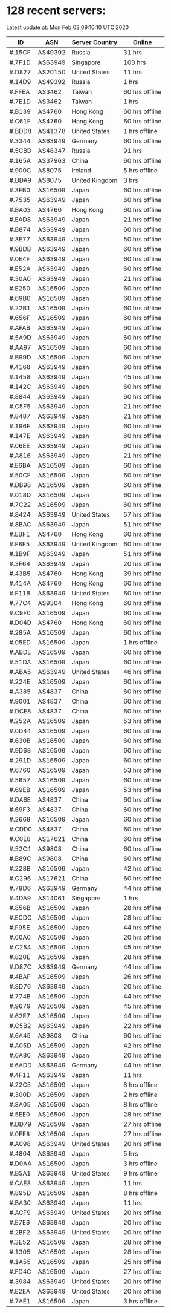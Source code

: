 # 128 recent servers:

Latest update at: Mon Feb 03 09:10:10 UTC 2020

| ID | ASN | Server Country | Online |
| -- | --- | -------------- | ------ |
| #.15CF | AS49392 | Russia | 31 hrs |
| #.7F1D | AS63949 | Singapore | 103 hrs |
| #.D827 | AS20150 | United States | 11 hrs |
| #.14D9 | AS49392 | Russia | 1 hrs |
| #.FFEA | AS3462 | Taiwan | 60 hrs offline |
| #.7E1D | AS3462 | Taiwan | 1 hrs |
| #.B139 | AS4760 | Hong Kong | 60 hrs offline |
| #.C61F | AS4760 | Hong Kong | 60 hrs offline |
| #.BDD8 | AS41378 | United States | 1 hrs offline |
| #.3344 | AS63949 | Germany | 60 hrs offline |
| #.5CBD | AS48347 | Russia | 91 hrs |
| #.165A | AS37963 | China | 60 hrs offline |
| #.900C | AS8075 | Ireland | 5 hrs offline |
| #.DDA9 | AS8075 | United Kingdom | 3 hrs |
| #.3FB0 | AS16509 | Japan | 60 hrs offline |
| #.7535 | AS63949 | Japan | 60 hrs offline |
| #.BA03 | AS4760 | Hong Kong | 60 hrs offline |
| #.EAD8 | AS63949 | Japan | 21 hrs offline |
| #.B874 | AS63949 | Japan | 60 hrs offline |
| #.3E77 | AS63949 | Japan | 50 hrs offline |
| #.9BDB | AS63949 | Japan | 60 hrs offline |
| #.0E4F | AS63949 | Japan | 60 hrs offline |
| #.E52A | AS63949 | Japan | 60 hrs offline |
| #.30A0 | AS63949 | Japan | 21 hrs offline |
| #.E250 | AS16509 | Japan | 60 hrs offline |
| #.69B0 | AS16509 | Japan | 60 hrs offline |
| #.22B1 | AS16509 | Japan | 60 hrs offline |
| #.656F | AS16509 | Japan | 60 hrs offline |
| #.AFAB | AS63949 | Japan | 60 hrs offline |
| #.5A9D | AS63949 | Japan | 60 hrs offline |
| #.AA97 | AS16509 | Japan | 60 hrs offline |
| #.B99D | AS16509 | Japan | 60 hrs offline |
| #.4168 | AS63949 | Japan | 60 hrs offline |
| #.1458 | AS63949 | Japan | 45 hrs offline |
| #.142C | AS63949 | Japan | 60 hrs offline |
| #.8844 | AS63949 | Japan | 60 hrs offline |
| #.C5F5 | AS63949 | Japan | 21 hrs offline |
| #.8487 | AS63949 | Japan | 21 hrs offline |
| #.196F | AS63949 | Japan | 60 hrs offline |
| #.147E | AS63949 | Japan | 60 hrs offline |
| #.06EE | AS63949 | Japan | 60 hrs offline |
| #.A816 | AS63949 | Japan | 21 hrs offline |
| #.E6BA | AS16509 | Japan | 60 hrs offline |
| #.50CF | AS16509 | Japan | 60 hrs offline |
| #.DB98 | AS16509 | Japan | 60 hrs offline |
| #.018D | AS16509 | Japan | 60 hrs offline |
| #.7C22 | AS16509 | Japan | 60 hrs offline |
| #.8424 | AS63949 | United States | 57 hrs offline |
| #.8BAC | AS63949 | Japan | 51 hrs offline |
| #.EBF1 | AS4760 | Hong Kong | 60 hrs offline |
| #.F8F5 | AS63949 | United Kingdom | 60 hrs offline |
| #.1B9F | AS63949 | Japan | 51 hrs offline |
| #.3F64 | AS63949 | Japan | 20 hrs offline |
| #.43B5 | AS4760 | Hong Kong | 39 hrs offline |
| #.414A | AS4760 | Hong Kong | 60 hrs offline |
| #.F11B | AS63949 | United States | 60 hrs offline |
| #.77C4 | AS9304 | Hong Kong | 60 hrs offline |
| #.C9F0 | AS16509 | Japan | 60 hrs offline |
| #.D04D | AS4760 | Hong Kong | 60 hrs offline |
| #.285A | AS16509 | Japan | 60 hrs offline |
| #.05ED | AS16509 | Japan | 1 hrs offline |
| #.ABDE | AS16509 | Japan | 60 hrs offline |
| #.51DA | AS16509 | Japan | 60 hrs offline |
| #.ABA5 | AS63949 | United States | 46 hrs offline |
| #.224E | AS16509 | Japan | 60 hrs offline |
| #.A385 | AS4837 | China | 60 hrs offline |
| #.9001 | AS4837 | China | 60 hrs offline |
| #.DCE8 | AS4837 | China | 60 hrs offline |
| #.252A | AS16509 | Japan | 53 hrs offline |
| #.0D44 | AS16509 | Japan | 60 hrs offline |
| #.630B | AS16509 | Japan | 60 hrs offline |
| #.9D68 | AS16509 | Japan | 60 hrs offline |
| #.291D | AS16509 | Japan | 60 hrs offline |
| #.6760 | AS16509 | Japan | 53 hrs offline |
| #.5657 | AS16509 | Japan | 60 hrs offline |
| #.69EB | AS16509 | Japan | 53 hrs offline |
| #.DA6E | AS4837 | China | 60 hrs offline |
| #.69F3 | AS4837 | China | 60 hrs offline |
| #.2668 | AS16509 | Japan | 60 hrs offline |
| #.CDD0 | AS4837 | China | 60 hrs offline |
| #.C0E8 | AS17621 | China | 60 hrs offline |
| #.52C4 | AS9808 | China | 60 hrs offline |
| #.B89C | AS9808 | China | 60 hrs offline |
| #.228B | AS16509 | Japan | 42 hrs offline |
| #.C296 | AS17621 | China | 60 hrs offline |
| #.78D6 | AS63949 | Germany | 44 hrs offline |
| #.4DA9 | AS14061 | Singapore | 1 hrs |
| #.856B | AS16509 | Japan | 28 hrs offline |
| #.ECDC | AS16509 | Japan | 28 hrs offline |
| #.F95E | AS16509 | Japan | 44 hrs offline |
| #.60A0 | AS16509 | Japan | 20 hrs offline |
| #.C254 | AS16509 | Japan | 45 hrs offline |
| #.820E | AS16509 | Japan | 28 hrs offline |
| #.D87C | AS63949 | Germany | 44 hrs offline |
| #.4BAF | AS16509 | Japan | 26 hrs offline |
| #.8D76 | AS63949 | Japan | 20 hrs offline |
| #.774B | AS16509 | Japan | 44 hrs offline |
| #.9679 | AS16509 | Japan | 45 hrs offline |
| #.62E7 | AS16509 | Japan | 44 hrs offline |
| #.C5B2 | AS63949 | Japan | 22 hrs offline |
| #.6A45 | AS9808 | China | 60 hrs offline |
| #.A05D | AS16509 | Japan | 42 hrs offline |
| #.6A80 | AS63949 | Japan | 20 hrs offline |
| #.6ADD | AS63949 | Germany | 44 hrs offline |
| #.4F11 | AS63949 | Japan | 11 hrs |
| #.22C5 | AS16509 | Japan | 8 hrs offline |
| #.300D | AS16509 | Japan | 2 hrs offline |
| #.8A05 | AS16509 | Japan | 8 hrs offline |
| #.5EE0 | AS16509 | Japan | 28 hrs offline |
| #.DD79 | AS16509 | Japan | 27 hrs offline |
| #.0EE8 | AS16509 | Japan | 27 hrs offline |
| #.A098 | AS63949 | United States | 20 hrs offline |
| #.4804 | AS63949 | Japan | 5 hrs |
| #.D0AA | AS16509 | Japan | 3 hrs offline |
| #.B5A1 | AS63949 | United States | 9 hrs offline |
| #.CAE8 | AS63949 | Japan | 11 hrs |
| #.895D | AS16509 | Japan | 8 hrs offline |
| #.BA30 | AS63949 | Japan | 11 hrs |
| #.ACF9 | AS63949 | United States | 20 hrs offline |
| #.E7E6 | AS63949 | Japan | 20 hrs offline |
| #.2BF2 | AS63949 | United States | 20 hrs offline |
| #.3E52 | AS16509 | Japan | 28 hrs offline |
| #.1305 | AS16509 | Japan | 28 hrs offline |
| #.1A55 | AS16509 | Japan | 25 hrs offline |
| #.FD4C | AS16509 | Japan | 27 hrs offline |
| #.3984 | AS63949 | United States | 20 hrs offline |
| #.E2EA | AS63949 | United States | 20 hrs offline |
| #.7AE1 | AS16509 | Japan | 3 hrs offline |

